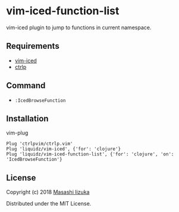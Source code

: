 # vim-iced-function-list

vim-iced plugin to jump to functions in current namespace.

## Requirements

 * [vim-iced](https://github.com/liquidz/vim-iced)
 * [ctrlp](https://github.com/ctrlpvim/ctrlp.vim)

## Command

 * `:IcedBrowseFunction`

## Installation

vim-plug
```
Plug 'ctrlpvim/ctrlp.vim'
Plug 'liquidz/vim-iced', {'for': 'clojure'}
Plug 'liquidz/vim-iced-function-list', {'for': 'clojure', 'on': 'IcedBrowseFunction'}
```

## License

Copyright (c) 2018 [Masashi Iizuka](http://twitter.com/uochan)

Distributed under the MIT License.
